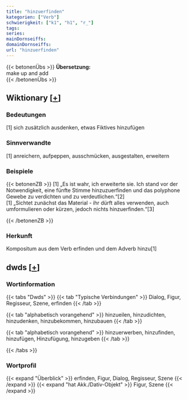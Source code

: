 ```yaml
---
title: "hinzuerfinden"
kategorien: ["Verb"]
schwierigkeit: ["k1", "h1", "r_"]
tags:
series:
mainDornseiffs:
domainDornseiffs:
url: "hinzuerfinden"
---
```


{{< betonenÜbs >}}
**Übersetzung:**  
make up and add  
{{< /betonenÜbs >}}

## Wiktionary [[+](https://de.wiktionary.org/wiki/hinzuerfinden)]

### Bedeutungen
[1] sich zusätzlich ausdenken, etwas Fiktives hinzufügen  

### Sinnverwandte
[1] anreichern, aufpeppen, ausschmücken, ausgestalten, erweitern  

### Beispiele
{{< betonenZB >}}
[1] „Es ist wahr, ich erweiterte sie. Ich stand vor der Notwendigkeit, eine fünfte Stimme hinzuzuerfinden und das polyphone Gewebe zu verdichten und zu verdeutlichen.“[2]  
[1] „Sichtet zunächst das Material - ihr dürft alles verwenden, auch umformulieren oder kürzen, jedoch nichts hinzuerfinden.“[3]  

{{< /betonenZB >}}
### Herkunft
Kompositum aus dem Verb erfinden und dem Adverb hinzu[1]  



## dwds [[+](https://www.dwds.de/wb/hinzuerfinden)]

### Wortinformation
{{< tabs "Dwds" >}}
{{< tab "Typische Verbindungen" >}}
Dialog, Figur, Regisseur, Szene, erfinden
{{< /tab >}}

{{< tab "alphabetisch vorangehend" >}}
hinzueilen, hinzudichten, hinzudenken, hinzubekommen, hinzubauen
{{< /tab >}}

{{< tab "alphabetisch vorangehend" >}}
hinzuerwerben, hinzufinden, hinzufügen, Hinzufügung, hinzugeben
{{< /tab >}}

{{< /tabs >}}

### Wortprofil
{{< expand "Überblick" >}} erfinden, Figur, Dialog, Regisseur, Szene {{< /expand >}}
{{< expand "hat Akk./Dativ-Objekt" >}} Figur, Szene {{< /expand >}}

